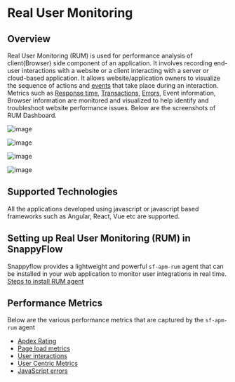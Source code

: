# Real User Monitoring    

## Overview

Real User Monitoring (RUM) is used for performance analysis of client(Browser) side component of an application. It involves recording end-user interactions with a website or a client interacting with a server or cloud-based application. It allows website/application owners to visualize the sequence of actions and [events](./RUM_Glossary/#event) that take place during an interaction. Metrics such as [Response time](./RUM_Glossary/#response-time), [Transactions](./RUM_Glossary/#transaction), [Errors](./RUM_Glossary.md/#error), Event information, Browser information are monitored and visualized to help identify and troubleshoot website performance issues. Below are the screenshots of RUM Dashboard.

![image](images/doc1.png)

![image](images/doc2.png)

![image](images/doc3.png)

![image](images/doc4.png)


## Supported Technologies  

All the applications developed using javascript or javascript based frameworks such as Angular, React, Vue etc are supported.  


## Setting up Real User Monitoring (RUM) in SnappyFlow

Snappyflow provides a lightweight and powerful `sf-apm-rum` agent that can be installed in your web application to monitor user integrations in real time. [Steps to install RUM agent](./RUM_agent_installation.md)

## Performance Metrics

Below are the various performance metrics that are captured by the `sf-apm-rum` agent

- [Apdex Rating](./RUM_Metrics.md/#apdex-rating)
- [Page load metrics](./RUM_Metrics.md/#page-load-metrics)
- [User interactions](./RUM_Metrics.md/#user-interactions)
- [User Centric Metrics](./RUM_Metrics.md/#user-centric-metrics)
- [JavaScript errors](./RUM_Metrics.md/#javascript-errors)



